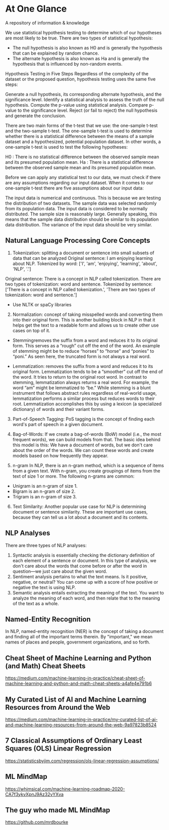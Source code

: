 # At One Glance
A repository of information & knowledge

We use statistical hypothesis testing to determine which of our hypotheses are most likely to be true. There are two types of statistical hypothesis:
* The null hypothesis is also known as H0 and is generally the hypothesis that can be explained by random chance.
* The alternate hypothesis is also known as Ha and is generally the hypothesis that is influenced by non-random events.


Hypothesis Testing in Five Steps
Regardless of the complexity of the dataset or the proposed question, hypothesis testing uses the same five steps:

Generate a null hypothesis, its corresponding alternate hypothesis, and the significance level.
Identify a statistical analysis to assess the truth of the null hypothesis.
Compute the p-value using statistical analysis.
Compare p-value to the significance level.
Reject (or fail to reject) the null hypothesis and generate the conclusion.

There are two main forms of the t-test that we use: the one-sample t-test and the two-sample t-test. The one-sample t-test is used to determine whether there is a statistical difference between the means of a sample dataset and a hypothesized, potential population dataset. In other words, a one-sample t-test is used to test the following hypotheses:

H0 : There is no statistical difference between the observed sample mean and its presumed population mean.
Ha : There is a statistical difference between the observed sample mean and its presumed population mean.

Before we can apply any statistical test to our data, we must check if there are any assumptions regarding our input dataset. When it comes to our one-sample t-test there are five assumptions about our input data:

The input data is numerical and continuous. This is because we are testing the distribution of two datasets.
The sample data was selected randomly from its population data.
The input data is considered to be normally distributed.
The sample size is reasonably large. Generally speaking, this means that the sample data distribution should be similar to its population data distribution.
The variance of the input data should be very similar.


## Natural Language Processing Core Concepts

1. Tokenization: splitting a document or sentence into small subsets of data that can be analyzed
Original sentence: I am enjoying learning about NLP.
Tokenized by word: ['I', 'am', 'enjoying', 'learning', 'about', 'NLP', '.']

Original sentence: There is a concept in NLP called tokenization. There are two types of tokenization: word and sentence.
Tokenized by sentence: ['There is a concept in NLP called tokenization.', 'There are two types of tokenization: word and sentence.']

* Use NLTK or spaCy libraries

2. Normalization: concept of taking misspelled words and converting them into their original form. This is another building block in NLP in that it helps get the text to a readable form and allows us to create other use cases on top of it.
* Stemmingremoves the suffix from a word and reduces it to its original form. This serves as a “rough” cut off the end of the word. An example of stemming might be to reduce “horses” to “horse” and “ponies” to “poni.” As seen here, the truncated form is not always a real word.

* Lemmatization: removes the suffix from a word and reduces it to its original form. Lemmatization tends to be a “smoother” cut off the end of the word. It tries to return to the original root word. In contrast to stemming, lemmatization always returns a real word. For example, the word “am” might be lemmatized to “be.” While stemming is a blunt instrument that follows abstract rules regardless of real-world usage, lemmatization performs a similar process but reduces words to their root. Lemmatization accomplishes this by using a lexicon (a specialized dictionary) of words and their variant forms.

3. Part-of-Speech Tagging: PoS tagging is the concept of finding each word's part of speech in a given document.

4. Bag-of-Words: If we create a bag-of-words (BoW) model (i.e., the most frequent words), we can build models from that. The basic idea behind this model is this: We have a document of words, but we don't care about the order of the words. We can count these words and create models based on how frequently they appear.

5. n-gram
In NLP, there is an n-gram method, which is a sequence of items from a given text. With n-gram, you create groupings of items from the text of size 1 or more. The following n-grams are common:
* Unigram is an n-gram of size 1.
* Bigram is an n-gram of size 2.
* Trigram is an n-gram of size 3.

6. Text Similarity: Another popular use case for NLP is determining document or sentence similarity. These are important use cases, because they can tell us a lot about a document and its contents.

## NLP Analyses
There are three types of NLP analyses:
1. Syntactic analysis is essentially checking the dictionary definition of each element of a sentence or document. In this type of analysis, we don't care about the words that come before or after the word in question—we just care about the given word.
2. Sentiment analysis pertains to what the text means. Is it positive, negative, or neutral? You can come up with a score of how positive or negative the text is using NLP.
3. Semantic analysis entails extracting the meaning of the text. You want to analyze the meaning of each word, and then relate that to the meaning of the text as a whole.

## Named-Entity Recognition
In NLP, named-entity recognition (NER) is the concept of taking a document and finding all of the important terms therein. By "important," we mean names of places and people, government organizations, and so forth.

## Cheat Sheet of Machine Learning and Python (and Math) Cheat Sheets

https://medium.com/machine-learning-in-practice/cheat-sheet-of-machine-learning-and-python-and-math-cheat-sheets-a4afe4e791b6

## My Curated List of AI and Machine Learning Resources from Around the Web

https://medium.com/machine-learning-in-practice/my-curated-list-of-ai-and-machine-learning-resources-from-around-the-web-9a97823b8524

## 7 Classical Assumptions of Ordinary Least Squares (OLS) Linear Regression

https://statisticsbyjim.com/regression/ols-linear-regression-assumptions/

## ML MindMap 
https://whimsical.com/machine-learning-roadmap-2020-CA7f3ykvXpnJ9Az32vYXva

## The guy who made ML MindMap

https://github.com/mrdbourke

